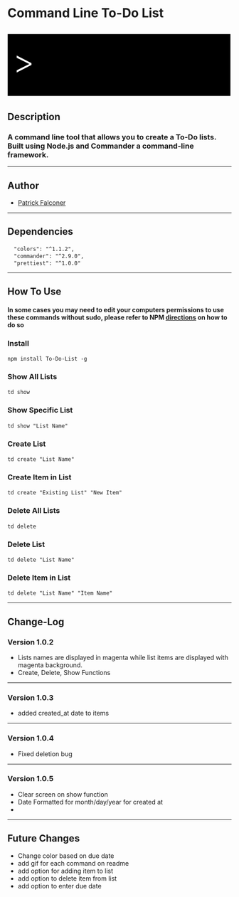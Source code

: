 # Command Line To-Do List
![alt text](https://github.com/P-J-FALCONER/CLI_To-Do_List/blob/master/To-Do.gif "Logo Gif")
---
## Description
### A command line tool that allows you to create a To-Do lists. Built using Node.js and Commander a command-line framework.
---
## Author
  * <a href="https://github.com/P-J-FALCONER">Patrick Falconer</a>
---
## Dependencies
  ```
    "colors": "^1.1.2",
    "commander": "^2.9.0",
    "prettiest": "^1.0.0"
  ```
---
## How To Use
#### In some cases you may need to edit your computers permissions to use these commands without sudo, please refer to NPM <a href="https://docs.npmjs.com/getting-started/fixing-npm-permissions">directions</a> on how to do so 

### Install
 ```
 npm install To-Do-List -g
 ```
### Show All Lists
 ```
 td show 
 ```
### Show Specific List
 ```
 td show "List Name"
 ```
### Create List
 ```
 td create "List Name"
 ```
### Create Item in List
 ```
 td create "Existing List" "New Item"
 ```
### Delete All Lists
 ```
 td delete
 ```
### Delete List
 ```
 td delete "List Name"
 ```
### Delete Item in List
 ```
 td delete "List Name" "Item Name"
 ```
 ---
## Change-Log
### Version 1.0.2
 * Lists names are displayed in magenta while list items are displayed with magenta background.
 * Create, Delete, Show Functions
---
### Version 1.0.3
 * added created_at date to items
---
### Version 1.0.4
  * Fixed deletion bug
---
### Version 1.0.5
  * Clear screen on show function
  * Date Formatted for month/day/year for created at
  * 
---
## Future Changes
 * Change color based on due date
 * add gif for each command on readme
 * add option for adding item to list
 * add option to delete item from list
 * add option to enter due date